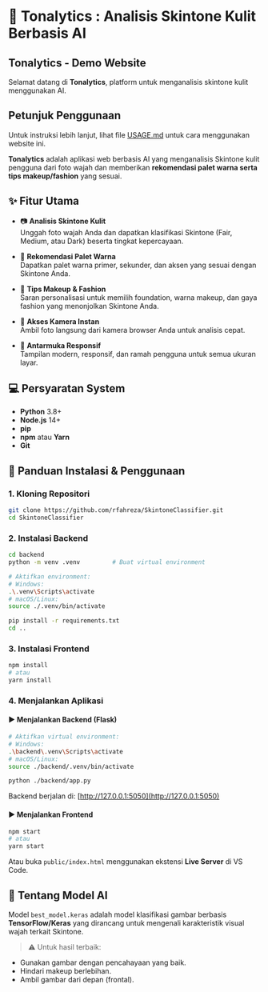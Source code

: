 # 🎨 Tonalytics : Analisis Skintone Kulit Berbasis AI

## Tonalytics - Demo Website

Selamat datang di **Tonalytics**, platform untuk menganalisis skintone kulit menggunakan AI.

## Petunjuk Penggunaan
Untuk instruksi lebih lanjut, lihat file [USAGE.md](USAGE.md) untuk cara menggunakan website ini.

**Tonalytics** adalah aplikasi web berbasis AI yang menganalisis Skintone kulit pengguna dari foto wajah dan memberikan **rekomendasi palet warna serta tips makeup/fashion** yang sesuai.

## ✨ Fitur Utama

- 📷 **Analisis Skintone Kulit**  
  Unggah foto wajah Anda dan dapatkan klasifikasi Skintone (Fair, Medium, atau Dark) beserta tingkat kepercayaan.

- 🎨 **Rekomendasi Palet Warna**  
  Dapatkan palet warna primer, sekunder, dan aksen yang sesuai dengan Skintone Anda.

- 💄 **Tips Makeup & Fashion**  
  Saran personalisasi untuk memilih foundation, warna makeup, dan gaya fashion yang menonjolkan Skintone Anda.

- 📸 **Akses Kamera Instan**  
  Ambil foto langsung dari kamera browser Anda untuk analisis cepat.

- 📱 **Antarmuka Responsif**  
  Tampilan modern, responsif, dan ramah pengguna untuk semua ukuran layar.

## 💻 Persyaratan System

- **Python** 3.8+
- **Node.js** 14+
- **pip**
- **npm** atau **Yarn**
- **Git**

## 🚀 Panduan Instalasi & Penggunaan

### 1. Kloning Repositori

```bash
git clone https://github.com/rfahreza/SkintoneClassifier.git
cd SkintoneClassifier
```

### 2. Instalasi Backend

```bash
cd backend
python -m venv .venv         # Buat virtual environment

# Aktifkan environment:
# Windows:
.\.venv\Scripts\activate
# macOS/Linux:
source ./.venv/bin/activate

pip install -r requirements.txt
cd ..
```

### 3. Instalasi Frontend

```bash
npm install
# atau
yarn install
```

### 4. Menjalankan Aplikasi

#### ▶ Menjalankan Backend (Flask)

```bash
# Aktifkan virtual environment:
# Windows:
.\backend\.venv\Scripts\activate
# macOS/Linux:
source ./backend/.venv/bin/activate

python ./backend/app.py
```

Backend berjalan di: [http://127.0.0.1:5050](http://127.0.0.1:5050)

#### ▶ Menjalankan Frontend

```bash
npm start
# atau
yarn start
```

Atau buka `public/index.html` menggunakan ekstensi **Live Server** di VS Code.

## 🧠 Tentang Model AI

Model `best_model.keras` adalah model klasifikasi gambar berbasis **TensorFlow/Keras** yang dirancang untuk mengenali karakteristik visual wajah terkait Skintone.

> ⚠️ Untuk hasil terbaik:

- Gunakan gambar dengan pencahayaan yang baik.
- Hindari makeup berlebihan.
- Ambil gambar dari depan (frontal).


